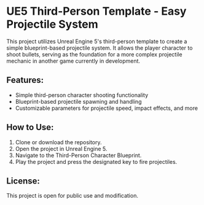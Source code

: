 # UE5 Third-Person Template - Easy Projectile System

This project utilizes Unreal Engine 5's third-person template to create a simple blueprint-based projectile system. It allows the player character to shoot bullets, serving as the foundation for a more complex projectile mechanic in another game currently in development. 

## Features:
- Simple third-person character shooting functionality
- Blueprint-based projectile spawning and handling
- Customizable parameters for projectile speed, impact effects, and more

## How to Use:
1. Clone or download the repository.
2. Open the project in Unreal Engine 5.
3. Navigate to the Third-Person Character Blueprint.
4. Play the project and press the designated key to fire projectiles.

## License:
This project is open for public use and modification.

